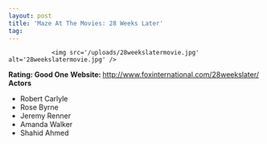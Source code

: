 ```yaml
---
layout: post
title: 'Maze At The Movies: 28 Weeks Later'
tag: 
---
```



                <img src='/uploads/28weekslatermovie.jpg' alt='28weekslatermovie.jpg' />
<p><strong>Rating: Good One</strong>
<strong>Website: </strong><a href="http://www.foxinternational.com/28weekslater/"><a href="http://www.foxinternational.com/28weekslater/">http://www.foxinternational.com/28weekslater/</a></a>
<strong>Actors</strong></p>
<ul>
    <li>Robert Carlyle</li>
    <li>Rose Byrne</li>
    <li>Jeremy Renner</li>
    <li>Amanda Walker</li>
    <li>Shahid Ahmed</li>
</ul>
            
